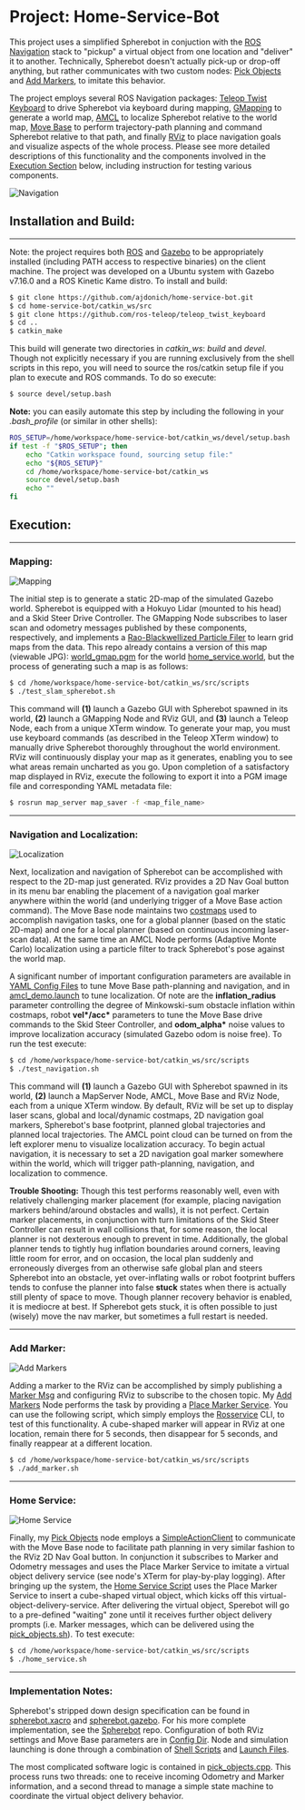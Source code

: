 # Project: Home-Service-Bot 

This project uses a simplified Spherebot in conjuction with the [ROS Navigation](http://wiki.ros.org/navigation) stack to "pickup" a virtual object from one location and "deliver" it to another. Technically, Spherebot doesn't actually pick-up or drop-off anything, but rather communicates with two custom nodes: [Pick Objects](https://github.com/ajdonich/home-service-bot/blob/main/catkin_ws/src/pick_objects/src/pick_objects.cpp) and [Add Markers](https://github.com/ajdonich/home-service-bot/blob/main/catkin_ws/src/add_markers/src/add_markers.cpp), to imitate this behavior.

The project employs several ROS Navigation packages: [Teleop Twist Keyboard](http://wiki.ros.org/teleop_twist_keyboard) to drive Spherebot via keyboard during mapping, [GMapping](http://wiki.ros.org/gmapping) to generate a world map, [AMCL](http://wiki.ros.org/amcl) to localize Spherebot relative to the world map, [Move Base](http://wiki.ros.org/move_base) to perform trajectory-path planning and command Spherebot relative to that path, and finally [RViz](http://wiki.ros.org/rviz) to place navigation goals and visualize aspects of the whole process. Please see more detailed descriptions of this functionality and the components involved in the [Execution Section](#Execution:) below, including instruction for testing various components.

![Navigation](https://github.com/ajdonich/home-service-bot/blob/main/navigation.jpg)

## Installation and Build:
___

Note: the project requires both [ROS](http://wiki.ros.org/ROS/Installation) and [Gazebo](http://gazebosim.org/) to be appropriately installed (including PATH access to respective binaries) on the client machine. The project was developed on a Ubuntu system with Gazebo v7.16.0 and a ROS Kinetic Kame distro. To install and build:

``` bash
$ git clone https://github.com/ajdonich/home-service-bot.git
$ cd home-service-bot/catkin_ws/src
$ git clone https://github.com/ros-teleop/teleop_twist_keyboard
$ cd ..
$ catkin_make
```

This build will generate two directories in *catkin_ws*: *build* and *devel*. Though not explicitly necessary if you are running exclusively from the shell scripts in this repo, you will need to source the ros/catkin setup file if you plan to execute and ROS commands. To do so execute: 
``` bash
$ source devel/setup.bash
```
**Note:** you can easily automate this step by including the following in your *.bash_profile* (or similar in other shells):

``` bash
ROS_SETUP=/home/workspace/home-service-bot/catkin_ws/devel/setup.bash
if test -f "$ROS_SETUP"; then
    echo "Catkin workspace found, sourcing setup file:"
    echo "${ROS_SETUP}"
    cd /home/workspace/home-service-bot/catkin_ws
    source devel/setup.bash
    echo ""
fi
```

## Execution:
___

### Mapping:

![Mapping](https://github.com/ajdonich/home-service-bot/blob/main/mapping.jpg)

The initial step is to generate a static 2D-map of the simulated Gazebo world. Spherebot is equipped with a Hokuyo Lidar (mounted to his head) and a Skid Steer Drive Controller. The GMapping Node subscribes to laser scan and odometry messages published by these components, respectively, and implements a [Rao-Blackwellized Particle Filer](https://openslam-org.github.io/gmapping.html) to learn grid maps from the data. This repo already contains a version of this map (viewable JPG): [world_gmap.pgm](https://github.com/ajdonich/home-service-bot/blob/main/world_gmap.jpg) for the world [home_service.world](https://github.com/ajdonich/home-service-bot/blob/main/catkin_ws/src/spherebot/worlds/home_service.world), but the process of generating such a map is as follows:  
``` bash
$ cd /home/workspace/home-service-bot/catkin_ws/src/scripts
$ ./test_slam_spherebot.sh
```
This command will **(1)** launch a Gazebo GUI with Spherebot spawned in its world, **(2)** launch a GMapping Node and RViz GUI, and **(3)** launch a Teleop Node, each from a unique XTerm window. To generate your map, you must use keyboard commands (as described in the Teleop XTerm window) to manually drive Spherebot thoroughly throughout the world environment. RViz will continuously display your map as it generates, enabling you to see what areas remain uncharted as you go. Upon completion of a satisfactory map displayed in RViz, execute the following to export it into a PGM image file and corresponding YAML metadata file:
``` bash
$ rosrun map_server map_saver -f <map_file_name>
```
___
### Navigation and Localization:
![Localization](https://github.com/ajdonich/home-service-bot/blob/main/localization.jpg)

Next, localization and navigation of Spherebot can be accomplished with respect to the 2D-map just generated. RViz provides a 2D Nav Goal button in its menu bar enabling the placement of a navigation goal marker anywhere within the world (and underlying trigger of a Move Base action command). The Move Base node maintains two [costmaps](https://wiki.ros.org/costmap_2d) used to accomplish navigation tasks, one for a global planner (based on the static 2D-map) and one for a local planner (based on continuous incoming laser-scan data). At the same time an AMCL Node performs (Adaptive Monte Carlo) localization using a particle filter to track Spherebot's pose against the world map.

A significant number of important configuration parameters are available in [YAML Config Files](https://github.com/ajdonich/home-service-bot/blob/main/catkin_ws/src/spherebot/config) to tune Move Base path-planning and navigation, and in [amcl_demo.launch](https://github.com/ajdonich/home-service-bot/blob/main/catkin_ws/src/spherebot/launch/amcl_demo.launch) to tune localization. Of note are the **inflation_radius** parameter controlling the degree of Minkowski-sum obstacle inflation within costmaps, robot **vel\*/acc\*** parameters to tune the Move Base drive commands to the Skid Steer Controller, and **odom_alpha\*** noise values to improve localization accuracy (simulated Gazebo odom is noise free). To run the test execute:
``` bash
$ cd /home/workspace/home-service-bot/catkin_ws/src/scripts
$ ./test_navigation.sh
```
This command will **(1)** launch a Gazebo GUI with Spherebot spawned in its world, **(2)** launch a MapServer Node, AMCL, Move Base and RViz Node, each from a unique XTerm window. By default, RViz will be set up to display laser scans, global and local/dynamic costmaps, 2D navigation goal markers, Spherebot's base footprint, planned global trajectories and planned local trajectories. The AMCL point cloud can be turned on from the left explorer menu to visualize localization accuracy. To begin actual navigation, it is necessary to set a 2D navigation goal marker somewhere within the world, which will trigger path-planning, navigation, and localization to commence. 

**Trouble Shooting:** Though this test performs reasonably well, even with relatively challenging marker placement (for example, placing navigation markers behind/around obstacles and walls), it is not perfect. Certain marker placements, in conjunction with turn limitations of the Skid Steer Controller can result in wall collisions that, for some reason, the local planner is not dexterous enough to prevent in time. Additionally, the global planner tends to tightly hug inflation boundaries around corners, leaving little room for error, and on occasion, the local plan suddenly and erroneously diverges from an otherwise safe global plan and steers Spherebot into an obstacle, yet over-inflating walls or robot footprint buffers tends to confuse the planner into false **stuck** states when there is actually still plenty of space to move. Though planner recovery behavior is enabled, it is mediocre at best. If Spherebot gets stuck, it is often possible to just (wisely) move the nav marker, but sometimes a full restart is needed. 
___

### Add Marker:
![Add Markers](https://github.com/ajdonich/home-service-bot/blob/main/add-markers.jpg)

Adding a marker to the RViz can be accomplished by simply publishing a [Marker Msg](http://docs.ros.org/en/melodic/api/visualization_msgs/html/msg/Marker.html) and configuring RViz to subscribe to the chosen topic. My [Add Markers](https://github.com/ajdonich/home-service-bot/blob/main/catkin_ws/src/add_markers/src/add_markers.cpp) Node performs the task by providing a [Place Marker Service](https://github.com/ajdonich/home-service-bot/blob/main/catkin_ws/src/add_markers/srv/PlaceMarker.srv). You can use the following script, which simply employs the [Rosservice](http://wiki.ros.org/rosservice) CLI, to  test of this functionality. A cube-shaped marker will appear in RViz at one location, remain there for 5 seconds, then disappear for 5 seconds, and finally reappear at a different location.
``` bash
$ cd /home/workspace/home-service-bot/catkin_ws/src/scripts
$ ./add_marker.sh
```
___

### Home Service:
![Home Service](https://github.com/ajdonich/home-service-bot/blob/main/home-service.jpg)

Finally, my [Pick Objects](https://github.com/ajdonich/home-service-bot/blob/main/catkin_ws/src/pick_objects/src/pick_objects.cpp) node employs a [SimpleActionClient](http://wiki.ros.org/actionlib_tutorials/Tutorials/SimpleActionClient) to communicate with the Move Base node to facilitate path planning in very similar fashion to the RViz 2D Nav Goal button. In conjunction it subscribes to Marker and Odometry messages and uses the Place Marker Service to imitate a virtual object delivery service (see node's XTerm for play-by-play logging). After bringing up the system, the [Home Service Script](https://github.com/ajdonich/home-service-bot/blob/main/catkin_ws/src/scripts/home_service.sh) uses the Place Marker Service to insert a cube-shaped virtual object, which kicks off this virtual-object-delivery-service. After delivering the virtual object, Sperebot will go to a pre-defined "waiting" zone until it receives further object delivery prompts (i.e. Marker messages, which can be delivered using the [pick_objects.sh](https://github.com/ajdonich/home-service-bot/blob/main/catkin_ws/src/scripts/pick_objects.sh)). To test execute:

``` bash
$ cd /home/workspace/home-service-bot/catkin_ws/src/scripts
$ ./home_service.sh
```
___  
  
### Implementation Notes:

Spherebot's stripped down design specification can be found in [spherebot.xacro](https://github.com/ajdonich/home-service-bot/blob/main/catkin_ws/src/spherebot/urdf/spherebot.xacro) and [spherebot.gazebo](https://github.com/ajdonich/home-service-bot/blob/main/catkin_ws/src/spherebot/urdf/spherebot.gazebo). For his more complete implementation, see the [Spherebot](https://github.com/ajdonich/spherebot) repo. Configuration of both RViz settings and Move Base parameters are in [Config Dir](https://github.com/ajdonich/home-service-bot/blob/main/catkin_ws/src/spherebot/config). Node and simulation launching is done through a combination of [Shell Scripts](https://github.com/ajdonich/home-service-bot/blob/main/catkin_ws/src/scripts) and [Launch Files](https://github.com/ajdonich/home-service-bot/blob/main/catkin_ws/src/spherebot/launch). 

The most complicated software logic is contained in [pick_objects.cpp](https://github.com/ajdonich/home-service-bot/blob/main/catkin_ws/src/pick_objects/src/pick_objects.cpp). This process runs two threads: one to receive incoming Odometry and Marker information, and a second thread to manage a simple state machine to coordinate the virtual object delivery behavior.



